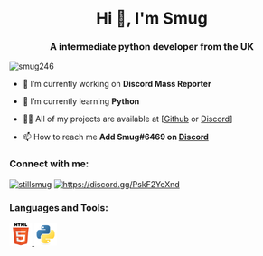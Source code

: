 <!-- https://github.com/Smug246/ -->
<!-- LEAVE A STAR, IF YOU LIKE IT ! -->

<h1 align="center">Hi 👋, I'm Smug</h1>
<h3 align="center">A intermediate python developer from the UK</h3>

<p align="left"> <img src="https://komarev.com/ghpvc/?username=smug246&label=Profile%20views&color=0e75b6&style=flat" alt="smug246" /> </p>

- 🔭 I’m currently working on **Discord Mass Reporter**

- 🌱 I’m currently learning **Python**

- 👨‍💻 All of my projects are available at [[Github](https://github.com/Smug246?tab=repositories) or [Discord](https://discord.gg/luna22)]

- 📫 How to reach me **Add Smug#6469 on [Discord](https://discord.gg/luna22)**

<h3 align="left">Connect with me:</h3>
<p align="left">
<a href="https://www.youtube.com/c/stillsmug" target="blank"><img align="center" src="https://raw.githubusercontent.com/rahuldkjain/github-profile-readme-generator/master/src/images/icons/Social/youtube.svg" alt="stillsmug" height="30" width="40" /></a>
<a href="https://discord.gg/https://discord.gg/PskF2YeXnd" target="blank"><img align="center" src="https://raw.githubusercontent.com/rahuldkjain/github-profile-readme-generator/master/src/images/icons/Social/discord.svg" alt="https://discord.gg/PskF2YeXnd" height="30" width="40" /></a>
</p>

<h3 align="left">Languages and Tools:</h3>
<p align="left"> <a href="https://www.w3.org/html/" target="_blank" rel="noreferrer"> <img src="https://raw.githubusercontent.com/devicons/devicon/master/icons/html5/html5-original-wordmark.svg" alt="html5" width="40" height="40"/> </a> <a href="https://www.python.org" target="_blank" rel="noreferrer"> <img src="https://raw.githubusercontent.com/devicons/devicon/master/icons/python/python-original.svg" alt="python" width="40" height="40"/> </a> </p>
